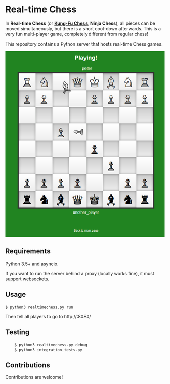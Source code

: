 # Real-time Chess
In **Real-time Chess** (or [**Kung-Fu Chess**](https://en.wikipedia.org/wiki/Kung-Fu_Chess), **Ninja Chess**), all pieces can be moved simultaneously, but there is a short cool-down afterwards. This is a very fun multi-player game, completely different from regular chess!

This repository contains a Python server that hosts real-time Chess games.

![Screenshot](game/screenshot.png)

## Requirements
Python 3.5+ and asyncio. 

If you want to run the server behind a proxy (locally works fine), it must support websockets.

## Usage
    $ python3 realtimechess.py run
Then tell all players to go to http://<your ip>:8080/

## Testing
        $ python3 realtimechess.py debug
        $ python3 integration_tests.py
        
## Contributions
Contributions are welcome!
